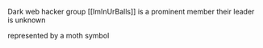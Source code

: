 Dark web hacker group
[[ImInUrBalls]] is a prominent member
their leader is unknown

represented by a moth symbol